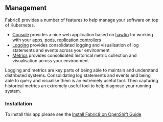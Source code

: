 ## Management

Fabric8 provides a number of features to help manage your software on top of Kubernetes.

* [Console](console.html) provides a nice web application based on [hawtio](http://hawt.io/) for working with your [apps](apps.html), [pods](pods.html), [replication controllers](replicationControllers.html)
* [Logging](logging.html) provides consolidated logging and visualisation of log statements and events across your environment
* [Metrics](metrics.html) provides consolidated historical metric collection and visualisation across your environment

Logging and metrics are key parts of being able to maintain and understand distributed systems. Consolidating log statements and events and being able to query and visualise them is an extremely useful tool. Then capturing historical metrics an extremely useful tool to help diagnose your running system.
 
### Installation
    
To install this app please see the [Install Fabric8 on OpenShift Guide](getStarted/apps.html)    
